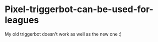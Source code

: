 # Pixel-triggerbot-can-be-used-for-leagues
My old triggerbot doesn't work as well as the new one :)
